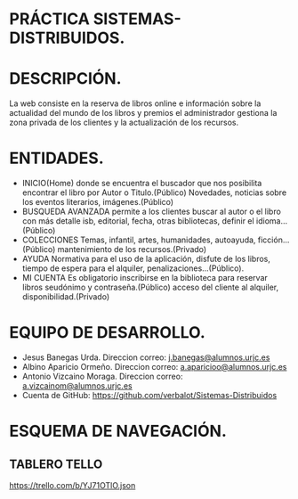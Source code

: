 # PRÁCTICA SISTEMAS-DISTRIBUIDOS.

# DESCRIPCIÓN.
La web consiste en la reserva de libros online e información sobre la actualidad del mundo de los libros y premios el administrador gestiona la zona privada de los clientes y la actualización de los recursos. 

# ENTIDADES.
  - INICIO(Home) donde se encuentra el buscador que nos posibilita encontrar el libro por Autor o Titulo.(Público) 
 Novedades, noticias sobre los eventos literarios, imágenes.(Público)
  - BUSQUEDA AVANZADA permite a los clientes buscar al autor o el libro con más detalle isb, editorial, fecha, otras bibliotecas,
 definir el idioma...(Público)
  - COLECCIONES Temas, infantil, artes, humanidades, autoayuda, ficción...(Público)
 mantenimiento de los recursos.(Privado)
  - AYUDA Normativa para el uso de la aplicación, disfute de los libros, tiempo de espera para el alquiler, penalizaciones...(Público).
  - MI CUENTA Es obligatorio inscribirse en la biblioteca para reservar libros seudónimo y contraseña.(Público)
 acceso del cliente al alquiler, disponibilidad.(Privado)
 
 # EQUIPO DE DESARROLLO.
 
  - Jesus Banegas Urda. Direccion correo: j.banegas@alumnos.urjc.es
  - Albino Aparicio Ormeño. Direccion correo: a.aparicioo@alumnos.urjc.es
  - Antonio Vizcaino Moraga. Direccion correo: a.vizcainom@alumnos.urjc.es
  - Cuenta de GitHub: https://github.com/verbalot/Sistemas-Distribuidos
  
# ESQUEMA DE NAVEGACIÓN.
 
## TABLERO TELLO
<https://trello.com/b/YJ71OTlO.json>
